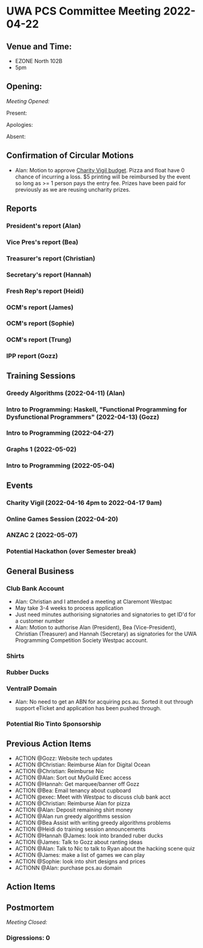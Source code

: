 # UWA PCS Committee Meeting 2022-04-22

## Venue and Time:

- EZONE North 102B
- 5pm

## Opening:

_Meeting Opened:_

Present:

Apologies:

Absent:

## Confirmation of Circular Motions

- Alan: Motion to approve [Charity Vigil budget](https://docs.google.com/spreadsheets/d/1JEHxFJhucyCVO91Xh7OGpcaDwdl-JZ-r/edit?usp=sharing&ouid=115113499541928716268&rtpof=true&sd=true). Pizza and float have 0 chance of incurring a loss. $5 printing will be reimbursed by the event so long as >= 1 person pays the entry fee. Prizes have been paid for previously as we are reusing uncharity prizes.

## Reports

### President's report (Alan)

### Vice Pres's report (Bea)

### Treasurer's report (Christian)

### Secretary's report (Hannah)

### Fresh Rep's report (Heidi)

### OCM's report (James)

### OCM's report (Sophie)

### OCM's report (Trung)

### IPP report (Gozz)

## Training Sessions

### Greedy Algorithms (2022-04-11) (Alan)

### Intro to Programming: Haskell, "Functional Programming for Dysfunctional Programmers" (2022-04-13) (Gozz)

### Intro to Programming (2022-04-27)

### Graphs 1 (2022-05-02)

### Intro to Programming (2022-05-04)

## Events

### Charity Vigil (2022-04-16 4pm to 2022-04-17 9am)

### Online Games Session (2022-04-20)

### ANZAC 2 (2022-05-07)

### Potential Hackathon (over Semester break)

## General Business

### Club Bank Account

- Alan: Christian and I attended a meeting at Claremont Westpac
- May take 3-4 weeks to process application
- Just need minutes authorising signatories and signatories to get ID'd for a customer number
- Alan: Motion to authorise Alan (President), Bea (Vice-President), Christian (Treasurer) and Hannah (Secretary) as signatories for the UWA Programming Competition Society Westpac account.

### Shirts

### Rubber Ducks

### VentraIP Domain

- Alan: No need to get an ABN for acquiring pcs.au. Sorted it out through support eTicket and application has been pushed through.

### Potential Rio Tinto Sponsorship

## Previous Action Items

- ACTION @Gozz: Website tech updates
- ACTION @Christian: Reimburse Alan for Digital Ocean
- ACTION @Christian: Reimburse Nic
- ACTION @Alan: Sort out MyGuild Exec access
- ACTION @Hannah: Get marquee/banner off Gozz
- ACTION @Bea: Email tenancy about cupboard
- ACTION @exec: Meet with Westpac to discuss club bank acct
- ACTION @Christian: Reimburse Alan for pizza
- ACTION @Alan: Deposit remaining shirt money
- ACTION @Alan run greedy algorithms session
- ACTION @Bea Assist with writing greedy algorithms problems
- ACTION @Heidi do training session announcements
- ACTION @Hannah @James: look into branded ruber ducks
- ACTION @James: Talk to Gozz about ranting ideas
- ACTION @Alan: Talk to Nic to talk to Ryan about the hacking scene quiz
- ACTION @James: make a list of games we can play
- ACTION @Sophie: look into shirt designs and prices
- ACTIONN @Alan: purchase pcs.au domain

## Action Items

## Postmortem

_Meeting Closed:_

### Digressions: 0
